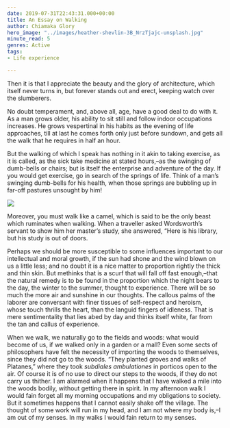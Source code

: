 ```yaml
---
date: 2019-07-31T22:43:31.000+00:00
title: An Essay on Walking
author: Chiamaka Glory
hero_image: "../images/heather-shevlin-3B_NrzTjajc-unsplash.jpg"
minute_read: 5
genres: Active
tags:
- Life experience

---
```

Then it is that I appreciate the beauty and the glory of architecture, which itself never turns in, but forever stands out and erect, keeping watch over the slumberers.

No doubt temperament, and, above all, age, have a good deal to do with it. As a man grows older, his ability to sit still and follow indoor occupations increases. He grows vespertinal in his habits as the evening of life approaches, till at last he comes forth only just before sundown, and gets all the walk that he requires in half an hour.

But the walking of which I speak has nothing in it akin to taking exercise, as it is called, as the sick take medicine at stated hours,–as the swinging of dumb-bells or chairs; but is itself the enterprise and adventure of the day. If you would get exercise, go in search of the springs of life. Think of a man’s swinging dumb-bells for his health, when those springs are bubbling up in far-off pastures unsought by him!

![](../images/kunj-parekh-H69EgivmCjE-unsplash.jpg)

Moreover, you must walk like a camel, which is said to be the only beast which ruminates when walking. When a traveller asked Wordsworth’s servant to show him her master’s study, she answered, “Here is his library, but his study is out of doors.

Perhaps we should be more susceptible to some influences important to our intellectual and moral growth, if the sun had shone and the wind blown on us a little less; and no doubt it is a nice matter to proportion rightly the thick and thin skin. But methinks that is a scurf that will fall off fast enough,–that the natural remedy is to be found in the proportion which the night bears to the day, the winter to the summer, thought to experience. There will be so much the more air and sunshine in our thoughts. The callous palms of the laborer are conversant with finer tissues of self-respect and heroism, whose touch thrills the heart, than the languid fingers of idleness. That is mere sentimentality that lies abed by day and thinks itself white, far from the tan and callus of experience.

When we walk, we naturally go to the fields and woods: what would become of us, if we walked only in a garden or a mall? Even some sects of philosophers have felt the necessity of importing the woods to themselves, since they did not go to the woods. “They planted groves and walks of Platanes,” where they took _subdiales ambulationes_ in porticos open to the air. Of course it is of no use to direct our steps to the woods, if they do not carry us thither. I am alarmed when it happens that I have walked a mile into the woods bodily, without getting there in spirit. In my afternoon walk I would fain forget all my morning occupations and my obligations to society. But it sometimes happens that I cannot easily shake off the village. The thought of some work will run in my head, and I am not where my body is,–I am out of my senses. In my walks I would fain return to my senses.